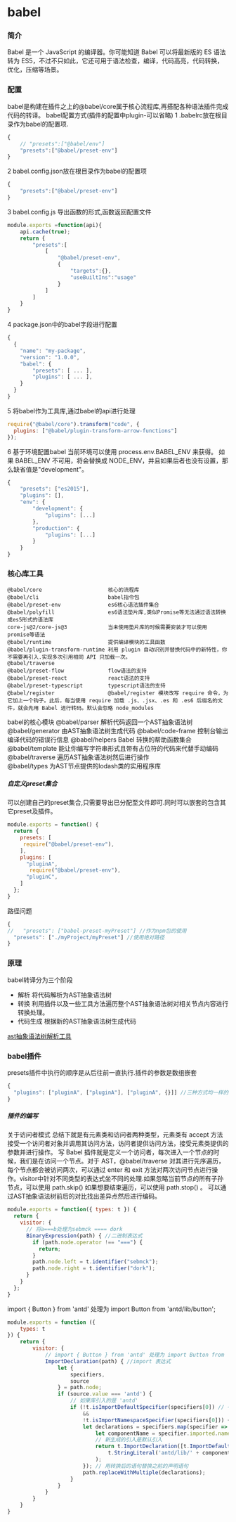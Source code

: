 # babel

### 简介
  Babel 是一个 JavaScript 的编译器。你可能知道 Babel 可以将最新版的 ES 语法转为 ES5，不过不只如此，它还可用于语法检查，编译，代码高亮，代码转换，优化，压缩等场景。

### 配置
  babel是构建在插件之上的@babel/core属于核心流程库,再搭配各种语法插件完成代码的转译。
  babel配置方式(插件的配置中plugin-可以省略)
  1 .babelrc放在根目录作为babel的配置项.
```javascript
{
    // "presets":["@babel/env"]
    "presets":["@babel/preset-env"]
}
```
  2 babel.config.json放在根目录作为babel的配置项
```javascript
{
    "presets":["@babel/preset-env"]
}
```
  3 babel.config.js  导出函数的形式,函数返回配置文件
```javascript
module.exports =function(api){
    api.cache(true);
    return {
        "presets":[
            [
                "@babel/preset-env",
                {
                    "targets":{},
                    "useBuiltIns":"usage"
                }
            ]
        ]
    }
}
```
  4 package.json中的babel字段进行配置
```javascript
{
  {
    "name": "my-package",
    "version": "1.0.0",
    "babel": {
        "presets": [ ... ],
        "plugins": [ ... ],
    }
  }
}
```
  5 将babel作为工具库,通过babel的api进行处理
```javascript
require("@babel/core").transform("code", {
  plugins: ["@babel/plugin-transform-arrow-functions"]
});
```
  6 基于环境配置babel
  当前环境可以使用 process.env.BABEL_ENV 来获得。 如果 BABEL_ENV 不可用，将会替换成 NODE_ENV，并且如果后者也没有设置，那么缺省值是"development"。
```javascript
{
    "presets": ["es2015"],
    "plugins": [],
    "env": {
        "development": {
            "plugins": [...]
        },
        "production": {
    	    "plugins": [...]
        }
    }
}
```
    
### 核心库工具
    @babel/core                     核心的流程库
    @babel/cli                      babel指令包
    @babel/preset-env               es6核心语法插件集合
    @babel/polyfill                 es6语法垫片库,类似Promise等无法通过语法转换成es5形式的语法库
    core-js@2/core-js@3             当未使用垫片库的时候需要安装才可以使用promise等语法
    @babel/runtime                  提供编译模块的工具函数
    @babel/plugin-transform-runtime 利用 plugin 自动识别并替换代码中的新特性，你不需要再引入.实现多次引用相同 API 只加载一次。
    @babel/traverse
    @babel/preset-flow              flow语法的支持
    @babel/preset-react             react语法的支持
    @babel/preset-typescript        typescript语法的支持
    @babel/register                 @babel/register 模块改写 require 命令，为它加上一个钩子。此后，每当使用 require 加载 .js、.jsx、.es 和 .es6 后缀名的文件，就会先用 Babel 进行转码。默认会忽略 node_modules 

babel的核心模块
    @babel/parser                   解析代码返回一个AST抽象语法树
    @babel/generator                由AST抽象语法树生成代码
    @babel/code-frame               控制台输出编译代码的错误行信息
    @babel/helpers                  Babel 转换的帮助函数集合
    @babel/template                 能让你编写字符串形式且带有占位符的代码来代替手动编码
    @babel/traverse                 遍历AST抽象语法树然后进行操作    
    @babel/types                    为AST节点提供的lodash类的实用程序库

##### 自定义preset集合
可以创建自己的preset集合,只需要导出已分配至文件即可.同时可以嵌套的包含其它preset及插件。
```javascript
module.exports = function() {
  return {
    presets: [
     require("@babel/preset-env"),
    ],
    plugins: [
      "pluginA",
       require("@babel/preset-env"),
      "pluginC",
    ]
  };
}
```
路径问题
```javascript
{
//   "presets": ["babel-preset-myPreset"] //作为npm包的使用
  "presets": ["./myProject/myPreset"] //使用绝对路径
}
```

### 原理
babel转译分为三个阶段
* 解析  将代码解析为AST抽象语法树
* 转换  利用插件以及一些工具方法遍历整个AST抽象语法树对相关节点内容进行转换处理。
* 代码生成  根据新的AST抽象语法树生成代码

[ast抽象语法树解析工具](https://astexplorer.net/)



### babel插件
  presets插件中执行的顺序是从后往前一直执行.插件的参数是数组嵌套
```javascript
{
  "plugins": ["pluginA", ["pluginA"], ["pluginA", {}]] //三种方式均一样的效果
}
```

##### 插件的编写 
  关于访问者模式
  总结下就是有元素类和访问者两种类型，元素类有 accept 方法接受一个访问者对象并调用其访问方法，访问者提供访问方法，接受元素类提供的参数并进行操作。
  写 Babel 插件就是定义一个访问者，每次进入一个节点的时候，我们是在访问一个节点。对于 AST，@babel/traverse 对其进行先序遍历，每个节点都会被访问两次，可以通过 enter 和 exit 方法对两次访问节点进行操作。visitor中针对不同类型的表达式坐不同的处理.如果忽略当前节点的所有子孙节点，可以使用 path.skip() 如果想要结束遍历，可以使用 path.stop() 。
  可以通过AST抽象语法树前后的对比找出差异点然后进行编码。

```javascript
module.exports = function({ types: t }) {
  return {
    visitor: {
      // 将a===b处理为sebmck ==== dork
      BinaryExpression(path) { //二进制表达式
        if (path.node.operator !== "===") {
          return;
        }
        path.node.left = t.identifier("sebmck");
        path.node.right = t.identifier("dork");
      }
    }
  };
}
```

import { Button } from 'antd' 处理为 import Button from 'antd/lib/button'; 
```javascript
module.exports = function ({
    types: t
}) {
    return {
        visitor: {
            // import { Button } from 'antd' 处理为 import Button from 'antd/lib/button';  这样可以做到按需加载
            ImportDeclaration(path) { //import 表达式
                let {
                    specifiers,
                    source
                } = path.node;
                if (source.value === 'antd') {
                    // 如果库引入的是 'antd' 
                    if (!t.isImportDefaultSpecifier(specifiers[0]) // 判断不是默认导入 import Default from 'antd';           
                        &&
                        !t.isImportNamespaceSpecifier(specifiers[0])) { // 也不是全部导入 import * as antd from 'antd';      
                        let declarations = specifiers.map(specifier => {
                            let componentName = specifier.imported.name; // 引入的组件名              
                            // 新生成的引入是默认引入             
                            return t.ImportDeclaration([t.ImportDefaultSpecifier(specifier.local)], // 转换后的引入要与之前保持相同的名字 
                                t.StringLiteral('antd/lib/' + componentName.toLowerCase()) // 修改引入库的名字      
                            );
                        }); // 用转换后的语句替换之前的声明语句     
                        path.replaceWithMultiple(declarations);
                    }
                }
            }
        }
    }
}
```